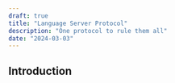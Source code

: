 ```yaml
---
draft: true
title: "Language Server Protocol"
description: "One protocol to rule them all"
date: "2024-03-03"
---
```


<!-- https://github.com/adam-p/markdown-here/wiki/Markdown-Cheatsheet -->
## Introduction
